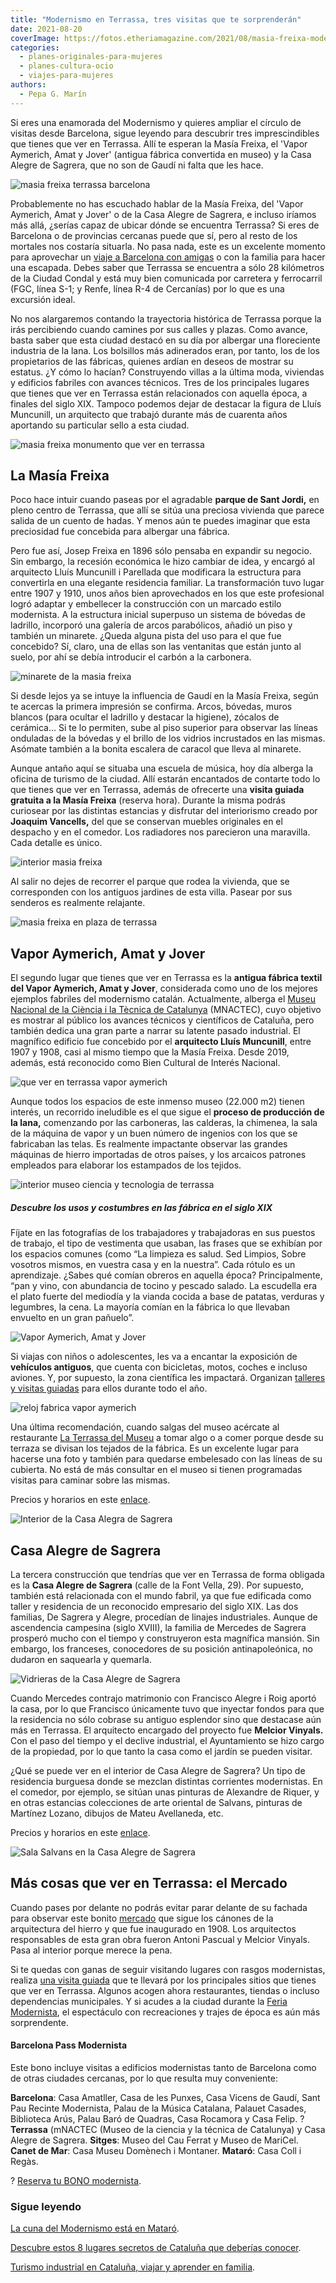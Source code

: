 ```yaml
---
title: "Modernismo en Terrassa, tres visitas que te sorprenderán"
date: 2021-08-20
coverImage: https://fotos.etheriamagazine.com/2021/08/masia-freixa-modernismo.jpg
categories: 
  - planes-originales-para-mujeres
  - planes-cultura-ocio
  - viajes-para-mujeres
authors: 
  - Pepa G. Marín
---
```


Si eres una enamorada del Modernismo y quieres ampliar el círculo de visitas desde Barcelona, sigue leyendo para descubrir tres imprescindibles que tienes que ver en Terrassa. Allí te esperan la Masía Freixa, el 'Vapor Aymerich, Amat y Jover' (antigua fábrica convertida en museo) y la Casa Alegre de Sagrera, que no son de Gaudí ni falta que les hace.

![masia freixa terrassa barcelona](https://fotos.etheriamagazine.com/2021/08/masia-freixa-modernismo.jpg "Masía Freixa, en Terrassa. © Pepa García")

Probablemente no has escuchado hablar de la Masía Freixa, del 'Vapor Aymerich, Amat y 
Jover' o de la Casa Alegre de Sagrera, e incluso iríamos más allá, ¿serías capaz de 
ubicar dónde se encuentra Terrassa? Si eres de Barcelona o de provincias cercanas puede 
que sí, pero al resto de los mortales nos costaría situarla. No pasa nada, este es un 
excelente momento para aprovechar un [viaje a Barcelona con 
amigas](https://etheriamagazine.com/2021/03/10/10-planes-originales-con-amigas-en-barcelona/) 
o con la familia para hacer una escapada. Debes saber que Terrassa se encuentra a sólo 
28 kilómetros de la Ciudad Condal y está muy bien comunicada por carretera y ferrocarril 
(FGC, línea S-1; y Renfe, línea R-4 de Cercanías) por lo que es una excursión ideal. 

No nos alargaremos contando la trayectoria histórica de Terrassa porque la irás 
percibiendo cuando camines por sus calles y plazas. Como avance, basta saber que esta 
ciudad destacó en su día por albergar una floreciente industria de la lana. Los 
bolsillos más adinerados eran, por tanto, los de los propietarios de las fábricas, 
quienes ardían en deseos de mostrar su estatus. ¿Y cómo lo hacían? Construyendo villas a 
la última moda, viviendas y edificios fabriles con avances técnicos. Tres de los 
principales lugares que tienes que ver en Terrassa están relacionados con aquella época, 
a finales del siglo XIX. Tampoco podemos dejar de destacar la figura de Lluís Muncunill, 
un arquitecto que trabajó durante más de cuarenta años aportando su particular sello a 
esta ciudad. 

![masia freixa monumento que ver en terrassa](https://fotos.etheriamagazine.com/2021/08/masia-freixa-entrada-712x1024.jpg "Fachada principal de la Masía Freixa, en Terrassa. © Pepa García")

## La Masía Freixa

Poco hace intuir cuando paseas por el agradable **parque de Sant Jordi,** en pleno 
centro de Terrassa, que allí se sitúa una preciosa vivienda que parece salida de un 
cuento de hadas. Y menos aún te puedes imaginar que esta preciosidad fue concebida para 
albergar una fábrica. 

Pero fue así, Josep Freixa en 1896 sólo pensaba en expandir su negocio. Sin embargo, la 
recesión económica le hizo cambiar de idea, y encargó al arquitecto Lluís Muncunill i 
Parellada que modificara la estructura para convertirla en una elegante residencia 
familiar. La transformación tuvo lugar entre 1907 y 1910, unos años bien aprovechados en 
los que este profesional logró adaptar y embellecer la construcción con un marcado 
estilo modernista. A la estructura inicial superpuso un sistema de bóvedas de ladrillo, 
incorporó una galería de arcos parabólicos, añadió un piso y también un minarete. ¿Queda 
alguna pista del uso para el que fue concebido? Sí, claro, una de ellas son las 
ventanitas que están junto al suelo, por ahí se debía introducir el carbón a la 
carbonera. 

![minarete de la masia freixa](https://fotos.etheriamagazine.com/2021/08/masia-torre-freixa-683x1024.jpg "Minarete de la Masia Freixa. © Pepa García")

Si desde lejos ya se intuye la influencia de Gaudí en la Masía Freixa, según te acercas 
la primera impresión se confirma. Arcos, bóvedas, muros blancos (para ocultar el 
ladrillo y destacar la higiene), zócalos de cerámica... Si te lo permiten, sube al piso 
superior para observar las líneas onduladas de la bóvedas y el brillo de los vidrios 
incrustados en las mismas. Asómate también a la bonita escalera de caracol que lleva al 
minarete. 

Aunque antaño aquí se situaba una escuela de música, hoy día alberga la oficina de 
turismo de la ciudad. Allí estarán encantados de contarte todo lo que tienes que ver en 
Terrassa, además de ofrecerte una **visita guiada gratuita a la Masía Freixa** (reserva 
hora). Durante la misma podrás curiosear por las distintas estancias y disfrutar del 
interiorismo creado por **Joaquim Vancells,** del que se conservan muebles originales en 
el despacho y en el comedor. Los radiadores nos parecieron una maravilla. Cada detalle 
es único. 

![interior masia freixa](https://fotos.etheriamagazine.com/2021/08/interior-masia-freixa.jpg "Radiador y escalera de caracol de la Masia Freixa. © Pepa García")

Al salir no dejes de recorrer el parque que rodea la vivienda, que se corresponden con 
los antiguos jardines de esta villa. Pasear por sus senderos es realmente relajante. 

![masia freixa en plaza de terrassa](https://fotos.etheriamagazine.com/2021/08/masia-freixa-jardines.jpg "Vista general de la Masía Freixa. © Pepa García")

## Vapor Aymerich, Amat y Jover

El segundo lugar que tienes que ver en Terrassa es la **antigua fábrica textil del Vapor 
Aymerich, Amat y Jover**, considerada como uno de los mejores ejemplos fabriles del 
modernismo catalán. Actualmente, alberga el [Museu Nacional de la Ciència i la Tècnica 
de Catalunya](https://mnactec.cat/es/) (MNACTEC), cuyo objetivo es mostrar al público 
los avances técnicos y científicos de Cataluña, pero también dedica una gran parte a 
narrar su latente pasado industrial. El magnífico edificio fue concebido por el 
**arquitecto Lluís Muncunill**, entre 1907 y 1908, casi al mismo tiempo que la Masía 
Freixa. Desde 2019, además, está reconocido como Bien Cultural de Interés Nacional. 

![que ver en terrassa vapor aymerich](https://fotos.etheriamagazine.com/2021/08/fabrica-aymerich-terrasa-museo-ciencia.jpg "Vapor Aymerich, Amat y Jover, donde se sitúa el Museu Nacional de la Ciència i la Tècnica de Catalunya. © Pepa G.")

Aunque todos los espacios de este inmenso museo (22.000 m2) tienen interés, un recorrido 
ineludible es el que sigue el **proceso de producción de la lana,** comenzando por las 
carboneras, las calderas, la chimenea, la sala de la máquina de vapor y un buen número 
de ingenios con los que se fabricaban las telas. Es realmente impactante observar las 
grandes máquinas de hierro importadas de otros países, y los arcaicos patrones empleados 
para elaborar los estampados de los tejidos. 

![interior museo ciencia y tecnologia de terrassa](https://fotos.etheriamagazine.com/2021/08/mujeres-vapor-aymerich-terrassa.jpg "Interior y obreras del Vapor Aymerich, Amat y Jover, en Terrassa. © Pepa García")

##### Descubre los usos y costumbres en las fábrica en el siglo XIX

Fíjate en las fotografías de los trabajadores y trabajadoras en sus puestos de trabajo, 
el tipo de vestimenta que usaban, las frases que se exhibían por los espacios comunes 
(como “La limpieza es salud. Sed Limpios, Sobre vosotros mismos, en vuestra casa y en la 
nuestra”. Cada rótulo es un aprendizaje. ¿Sabes qué comían obreros en aquella época? 
Principalmente, “pan y vino, con abundancia de tocino y pescado salado. La escudella era 
el plato fuerte del mediodía y la vianda cocida a base de patatas, verduras y legumbres, 
la cena. La mayoría comían en la fábrica lo que llevaban envuelto en un gran pañuelo”. 

![Vapor Aymerich, Amat y Jover](https://fotos.etheriamagazine.com/2021/08/vapor-aymerich-museo-ciencia-terrassa.jpg "Interior Vapor Aymerich, Amat y Jover. © Pepa García")

Si viajas con niños o adolescentes, les va a encantar la exposición de **vehículos 
antiguos**, que cuenta con bicicletas, motos, coches e incluso aviones. Y, por supuesto, 
la zona científica les impactará. Organizan [talleres y visitas 
guiadas](https://mnactec.cat/es/educacion/oferta-educativa) para ellos durante todo el 
año. 

![reloj fabrica vapor aymerich](https://fotos.etheriamagazine.com/2021/08/reloj-fabrica.jpg "La sirena marcaba el comienzo y el final del trabajo diario. © Pepa García")

Una última recomendación, cuando salgas del museo acércate al restaurante [La Terrassa 
del Museu](https://laterrassa.es/) a tomar algo o a comer porque desde su terraza se 
divisan los tejados de la fábrica. Es un excelente lugar para hacerse una foto y también 
para quedarse embelesado con las líneas de su cubierta. No está de más consultar en el 
museo si tienen programadas visitas para caminar sobre las mismas. 

Precios y horarios en este [enlace](https://visitaterrassa.cat/es/mnactec-2/). 

![Interior de la Casa Alegra de Sagrera](https://fotos.etheriamagazine.com/2021/08/Casa-Alegre-de-Sagrera-Terrassa-1.jpg "Interior de la Casa Alegre de Sagrera. © CC")

## Casa Alegre de Sagrera

La tercera construcción que tendrías que ver en Terrassa de forma obligada es la **Casa 
Alegre de Sagrera** (calle de la Font Vella, 29). Por supuesto, también está relacionada 
con el mundo fabril, ya que fue edificada como taller y residencia de un reconocido 
empresario del siglo XIX. Las dos familias, De Sagrera y Alegre, procedían de linajes 
industriales. Aunque de ascendencia campesina (siglo XVIII), la familia de Mercedes de 
Sagrera prosperó mucho con el tiempo y construyeron esta magnífica mansión. Sin embargo, 
los franceses, conocedores de su posición antinapoleónica, no dudaron en saquearla y 
quemarla. 

![Vidrieras de la Casa Alegre de Sagrera](https://fotos.etheriamagazine.com/2021/08/vidrieras-Casa-Alegre-de-Sagrera.jpg "Vidrieras de la Casa Alegre de Sagrera. © CC")

Cuando Mercedes contrajo matrimonio con Francisco Alegre i Roig aportó la casa, por lo 
que Francisco únicamente tuvo que inyectar fondos para que la residencia no sólo cobrase 
su antiguo esplendor sino que destacase aún más en Terrassa. El arquitecto encargado del 
proyecto fue **Melcior Vinyals.** Con el paso del tiempo y el declive industrial, el 
Ayuntamiento se hizo cargo de la propiedad, por lo que tanto la casa como el jardín se 
pueden visitar. 

¿Qué se puede ver en el interior de Casa Alegre de Sagrera? Un tipo de residencia 
burguesa donde se mezclan distintas corrientes modernistas. En el comedor, por ejemplo, 
se sitúan unas pinturas de Alexandre de Riquer, y en otras estancias colecciones de arte 
oriental de Salvans, pinturas de Martínez Lozano, dibujos de Mateu Avellaneda, etc. 

Precios y horarios en este [enlace](https://visitaterrassa.cat/es/casa-alegre-de-sagrera/). 

![Sala Salvans en la Casa Alegre de Sagrera](https://fotos.etheriamagazine.com/2021/08/sala-Salvans-casa-alegre-terrassa.jpg "Sala Salvans en la Casa Alegre de Sagrera. © CC")

## Más cosas que ver en Terrassa: el Mercado

Cuando pases por delante no podrás evitar parar delante de su fachada para observar este 
bonito [mercado](https://www.mercatdelaindependencia.cat/) que sigue los cánones de la 
arquitectura del hierro y que fue inaugurado en 1908. Los arquitectos responsables de 
esta gran obra fueron Antoni Pascual y Melcior Vinyals. Pasa al interior porque merece 
la pena. 

Si te quedas con ganas de seguir visitando lugares con rasgos modernistas, realiza [una 
visita guiada](https://visitaterrassa.cat/es/un-paseo-por-el-modernismo-industrial/) que 
te llevará por los principales sitios que tienes que ver en Terrassa. Algunos acogen 
ahora restaurantes, tiendas o incluso dependencias municipales. Y si acudes a la ciudad 
durante la [Feria 
Modernista](https://www.femturisme.cat/es/agenda/feria-modernista-de-terraza), el 
espectáculo con recreaciones y trajes de época es aún más sorprendente. 

#### Barcelona Pass Modernista

Este bono incluye visitas a edificios modernistas tanto de Barcelona como de otras 
ciudades cercanas, por lo que resulta muy conveniente: 

**Barcelona**: Casa Amatller, Casa de les Punxes, Casa Vicens de Gaudí, Sant Pau Recinte 
Modernista, Palau de la Música Catalana, Palauet Casades, Biblioteca Arús, Palau Baró de 
Quadras, Casa Rocamora y Casa Felip. ? **Terrassa** (mNACTEC (Museo de la ciencia y la 
técnica de Catalunya) y Casa Alegre de Sagrera. **Sitges**: Museo del Cau Ferrat y Museo 
de MariCel. **Canet de Mar**: Casa Museu Domènech i Montaner. **Mataró**: Casa Coll i 
Regàs. 

? [Reserva tu BONO 
modernista](https://www.civitatis.com/es/barcelona/barcelona-pass-modernista/?aid=10211). 

### Sigue leyendo

[La cuna del Modernismo está en 
Mataró](https://etheriamagazine.com/2020/10/14/excursion-desde-barcelona-modernismo-mataro/). 

[Descubre estos 8 lugares secretos de Cataluña que deberías 
conocer](https://etheriamagazine.com/2021/02/22/lugares-secretos-de-cataluna-que-visitar/). 

[Turismo industrial en Cataluña, viajar y aprender en 
familia](https://etheriamagazine.com/2019/12/18/planes-familiares-en-barcelona-y-tarragona-turismo-industrial/).
